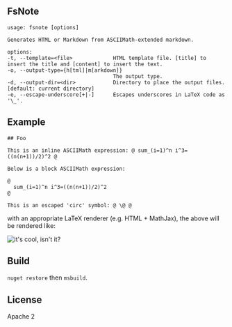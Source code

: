FsNote
------

```
usage: fsnote [options]

Generates HTML or Markdown from ASCIIMath-extended markdown.

options:
-t, --template=<file>             HTML template file. [title] to insert the title and [content] to insert the text.
-o, --output-type={h[tml]|m[arkdown]}
                                  The output type.
-d, --output-dir=<dir>            Directory to place the output files. [default: current directory]
-e, --escape-underscore[+|-]      Escapes underscores in LaTeX code as '\_'.

```

## Example

```
## Foo

This is an inline ASCIIMath expression: @ sum_(i=1)^n i^3=((n(n+1))/2)^2 @

Below is a block ASCIIMath expression:

@
  sum_(i=1)^n i^3=((n(n+1))/2)^2
@

This is an escaped 'circ' symbol: @ \@ @

```

with an appropriate LaTeX renderer (e.g. HTML + MathJax), the above will be rendered like:

![it's cool, isn't it?](https://i.imgur.com/yTBO78i.png)

## Build

`nuget restore` then `msbuild`.

## License

Apache 2
